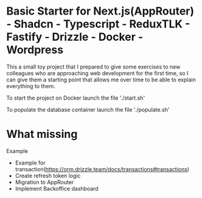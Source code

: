 # Basic Starter for Next.js(AppRouter) - Shadcn - Typescript - ReduxTLK - Fastify - Drizzle - Docker - Wordpress

This a small toy project that I prepared to give some exercises to new colleagues who are approaching web development for the first time, so I can give them a starting point that allows me over time to be able to explain everything to them.

To start the project on Docker launch the file './start.sh'

To populate the database container launch the file './populate.sh'

# What missing

Example
 - Example for transaction(https://orm.drizzle.team/docs/transactions#transactions)
 - Create refresh token logic
 - Migration to AppRouter
 - Implement Backoffice dashboard
